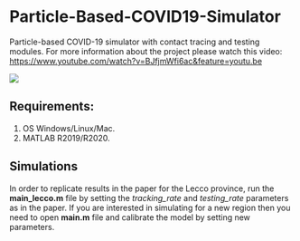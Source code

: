 # Particle-Based-COVID19-Simulator
Particle-based COVID-19 simulator with contact tracing and testing modules.
For more information about the project please watch this video: https://www.youtube.com/watch?v=BJfjmWfi6ac&feature=youtu.be 

<img src="https://raw.githubusercontent.com/IS2AI/Particle-Based-COVID19-Simulator/main/particles_based_epidemic_simulation.gif">

## Requirements:
1. OS Windows/Linux/Mac.
2. MATLAB R2019/R2020.

## Simulations
In order to replicate results in the paper for the Lecco province, run the **main_lecco.m** file
by setting the *tracking_rate* and *testing_rate* parameters as in the paper.
If you are interested in simulating for a new region then you need to open **main.m** file and calibrate the model by setting new parameters. 


